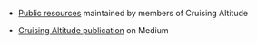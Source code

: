 * [Public resources](https://github.com/cruising-altitude/public) maintained by members of Cruising Altitude

* [Cruising Altitude publication](https://cruising-altitude.github.io) on Medium
